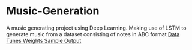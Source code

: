 # Music-Generation
A music generating project using Deep Learning.
Making use of LSTM to generate music from a dataset consisting of notes in ABC format
<a href="https://github.com/Mrinal-Shankar/Music-Generation/blob/master/Data_Tunes.txt"> Data Tunes </a>
<a href="https://github.com/Mrinal-Shankar/Music-Generation/blob/master/weights.hdf5"> Weights </a>
<a href="https://github.com/Mrinal-Shankar/Music-Generation/blob/master/Music Output.txt"> Sample Output </a>
